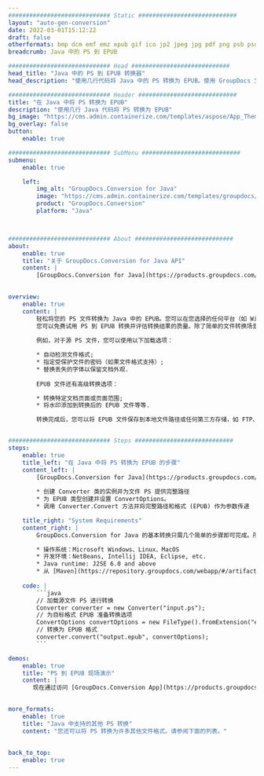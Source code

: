 ```yaml
---
############################# Static ############################
layout: "auto-gen-conversion"
date: 2022-03-01T15:12:22
draft: false
otherformats: bmp dcm emf emz epub gif ico jp2 jpeg jpg pdf png psb psd svg svgz tex tga tif tiff webp wmf wmz xps
breadcrumb: Java 中的 PS 到 EPUB

############################# Head ############################
head_title: "Java 中的 PS 到 EPUB 转换器"
head_description: "使用几行代码将 Java 中的 PS 转换为 EPUB。使用 GroupDocs 文档转换 API 转换 160 多种文件格式。"

############################# Header ############################
title: "在 Java 中将 PS 转换为 EPUB"
description: "使用几行 Java 代码将 PS 转换为 EPUB"
bg_image: "https://cms.admin.containerize.com/templates/aspose/App_Themes/V3/images/bg/header1.png"
bg_overlay: false
button:
    enable: true

############################# SubMenu ############################
submenu:
    enable: true

    left:
        img_alt: "GroupDocs.Conversion for Java"
        image: "https://cms.admin.containerize.com/templates/groupdocs/images/product-logos/90x90-noborder/groupdocs-conversion-java.png"
        product: "GroupDocs.Conversion"
        platform: "Java"



############################# About ############################
about:
    enable: true
    title: "关于 GroupDocs.Conversion for Java API"
    content: |
        [GroupDocs.Conversion for Java](https://products.groupdocs.com/conversion/java/)可用于转换Microsoft Word、Excel、PowerPoint、PDF、Visio等格式。 GroupDocs.Conversion 是一个独立的 API，适用于需要高性能的后端和内部系统。它不依赖于任何软件，例如 Microsoft 或 Open Office。
    

overview:
    enable: true
    content: |
        轻松将您的 PS 文件转换为 Java 中的 EPUB。您可以在您选择的任何平台（如 Windows、Linux、macOS）中仅使用几行 Java 代码行。
        您可以免费试用 PS 到 EPUB 转换并评估转换结果的质量。除了简单的文件转换场景，您还可以尝试更高级的选项来加载源 PS 文件和保存输出 EPUB 结果。 
        
        例如，对于源 PS 文件，您可以使用以下加载选项：

        * 自动检测文件格式;
        * 指定受保护文件的密码（如果文件格式支持）;
        * 替换丢失的字体以保留文档外观.
        
        EPUB 文件还有高级转换选项：

        * 转换特定文档页面或页面范围;
        * 将水印添加到转换后的 EPUB 文件等等.

        转换完成后，您可以将 EPUB 文件保存到本地文件路径或任何第三方存储，如 FTP、Amazon S3、Google Drive、Dropbox 等。请注意 - 将 PS 转换为 EPUB 无需安装任何额外的软件 - 如 MS Office、Open Office、Adobe Acrobat Reader 等。


############################# Steps ############################
steps:
    enable: true
    title_left: "在 Java 中将 PS 转换为 EPUB 的步骤"
    content_left: |
        [GroupDocs.Conversion for Java](https://products.groupdocs.com/conversion/java/) 让开发人员只需几行代码即可轻松地将 PS 文件转换为 EPUB。
        
        * 创建 Converter 类的实例并为文件 PS 提供完整路径
        * 为 EPUB 类型创建并设置 ConvertOptions。
        * 调用 Converter.Convert 方法并将完整路径和格式 (EPUB) 作为参数传递

    title_right: "System Requirements"
    content_right: |
        GroupDocs.Conversion for Java 的基本转换只需几个简单的步骤即可完成。所有主要平台和操作系统都支持我们的 API。在执行以下代码之前，请确保您的系统上安装了以下先决条件。

        * 操作系统：Microsoft Windows、Linux、MacOS
        * 开发环境：NetBeans, Intellij IDEA, Eclipse, etc.
        * Java runtime: J2SE 6.0 and above
        * 从 [Maven](https://repository.groupdocs.com/webapp/#/artifacts/browse/tree/General/repo/com/groupdocs/groupdocs-conversion) 获取最新的 GroupDocs.Conversion for Java
         
    code: |
        ```java    
        // 加载源文件 PS 进行转换
        Converter converter = new Converter("input.ps");
        // 为目标格式 EPUB 准备转换选项
        ConvertOptions convertOptions = new FileType().fromExtension("epub").getConvertOptions();
        // 转换为 EPUB 格式
        converter.convert("output.epub", convertOptions);
        ```

demos:
    enable: true
    title: "PS 到 EPUB 现场演示"
    content: |
       现在通过访问 [GroupDocs.Conversion App](https://products.groupdocs.app/conversion/family) 网站将 PS 转换为 EPUB。在线演示具有以下优点
          

more_formats:
    enable: true
    title: "Java 中支持的其他 PS 转换"
    content: "您还可以将 PS 转换为许多其他文件格式。请参阅下面的列表。"
       
       
back_to_top:
    enable: true
---
```

